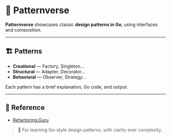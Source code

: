 # 🧠 Patternverse

**Patternverse** showcases classic **design patterns in Go**, using interfaces and composition.

---

## 🏗️ Patterns

- **Creational** — Factory, Singleton…  
- **Structural** — Adapter, Decorator…  
- **Behavioral** — Observer, Strategy…  

Each pattern has a brief explanation, Go code, and output.

---

## 🔗 Reference

- [Refactoring.Guru](https://refactoring.guru)

> 💬 For learning Go-style design patterns, with clarity over complexity.
